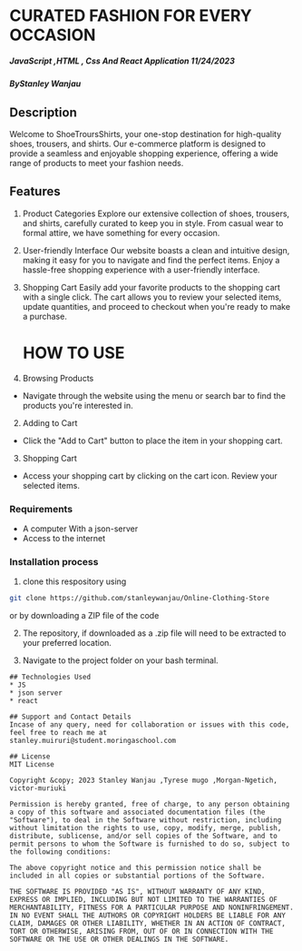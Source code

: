 # CURATED FASHION FOR EVERY OCCASION
##### JavaScript ,HTML , Css And React Application 11/24/2023  
##### By**Stanley Wanjau**

## Description
Welcome to ShoeTroursShirts, your one-stop destination for high-quality shoes, trousers, and shirts. Our e-commerce platform is designed to provide a seamless and enjoyable shopping experience, offering a wide range of products to meet your fashion needs.
## Features
1. Product Categories
 Explore our extensive collection of shoes, trousers, and shirts, carefully curated to keep you in style. From casual wear to formal attire, we have something for every occasion.
2.  User-friendly Interface
   Our website boasts a clean and intuitive design, making it easy for you to navigate and find the perfect items. Enjoy a hassle-free shopping experience with a user-friendly interface.

3. Shopping Cart
   Easily add your favorite products to the shopping cart with a single click. The cart allows you to review your selected items, update quantities, and proceed to checkout when you're ready to make a purchase.
   # HOW TO USE
  1. Browsing Products

* Navigate through the website using the menu or search bar to find the products you're interested in.
2. Adding to Cart


* Click the "Add to Cart" button to place the item in your  shopping cart.
3. Shopping Cart

* Access your shopping cart by clicking on the cart icon.
Review your selected items.


### Requirements
* A computer With a json-server 
* Access to the internet

### Installation process
1. clone this respository using 
```bash 
git clone https://github.com/stanleywanjau/Online-Clothing-Store
```
or by downloading a ZIP file of the code 

2. The repository, if downloaded as a .zip file will need to be extracted to your preferred location.

3. Navigate to the project folder on your bash terminal.


```
## Technologies Used
* JS
* json server
* react

## Support and Contact Details
Incase of any query, need for collaboration or issues with this code, feel free to reach me at
stanley.muiruri@student.moringaschool.com

## License 
MIT License

Copyright &copy; 2023 Stanley Wanjau ,Tyrese mugo ,Morgan-Ngetich,
victor-muriuki

Permission is hereby granted, free of charge, to any person obtaining a copy of this software and associated documentation files (the "Software"), to deal in the Software without restriction, including without limitation the rights to use, copy, modify, merge, publish, distribute, sublicense, and/or sell copies of the Software, and to permit persons to whom the Software is furnished to do so, subject to the following conditions:

The above copyright notice and this permission notice shall be included in all copies or substantial portions of the Software.

THE SOFTWARE IS PROVIDED "AS IS", WITHOUT WARRANTY OF ANY KIND, EXPRESS OR IMPLIED, INCLUDING BUT NOT LIMITED TO THE WARRANTIES OF MERCHANTABILITY, FITNESS FOR A PARTICULAR PURPOSE AND NONINFRINGEMENT. IN NO EVENT SHALL THE AUTHORS OR COPYRIGHT HOLDERS BE LIABLE FOR ANY CLAIM, DAMAGES OR OTHER LIABILITY, WHETHER IN AN ACTION OF CONTRACT, TORT OR OTHERWISE, ARISING FROM, OUT OF OR IN CONNECTION WITH THE SOFTWARE OR THE USE OR OTHER DEALINGS IN THE SOFTWARE.



